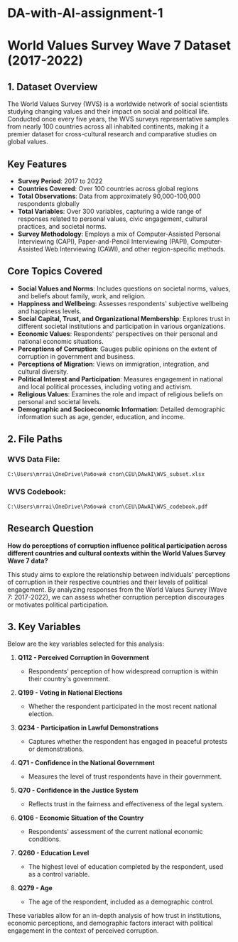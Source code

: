 # DA-with-AI-assignment-1
# World Values Survey Wave 7 Dataset (2017-2022)

## 1. Dataset Overview
The World Values Survey (WVS) is a worldwide network of social scientists studying changing values and their impact on social and political life. Conducted once every five years, the WVS surveys representative samples from nearly 100 countries across all inhabited continents, making it a premier dataset for cross-cultural research and comparative studies on global values.

## Key Features
- **Survey Period**: 2017 to 2022
- **Countries Covered**: Over 100 countries across global regions
- **Total Observations**: Data from approximately 90,000-100,000 respondents globally
- **Total Variables**: Over 300 variables, capturing a wide range of responses related to personal values, civic engagement, cultural practices, and societal norms.
- **Survey Methodology**: Employs a mix of Computer-Assisted Personal Interviewing (CAPI), Paper-and-Pencil Interviewing (PAPI), Computer-Assisted Web Interviewing (CAWI), and other region-specific methods.

## Core Topics Covered
- **Social Values and Norms**: Includes questions on societal norms, values, and beliefs about family, work, and religion.
- **Happiness and Wellbeing**: Assesses respondents' subjective wellbeing and happiness levels.
- **Social Capital, Trust, and Organizational Membership**: Explores trust in different societal institutions and participation in various organizations.
- **Economic Values**: Respondents' perspectives on their personal and national economic situations.
- **Perceptions of Corruption**: Gauges public opinions on the extent of corruption in government and business.
- **Perceptions of Migration**: Views on immigration, integration, and cultural diversity.
- **Political Interest and Participation**: Measures engagement in national and local political processes, including voting and activism.
- **Religious Values**: Examines the role and impact of religious beliefs on personal and societal levels.
- **Demographic and Socioeconomic Information**: Detailed demographic information such as age, gender, education, and income.

## 2. File Paths

### WVS Data File:
`C:\Users\mrrai\OneDrive\Рабочий стол\CEU\DAwAI\WVS_subset.xlsx`

### WVS Codebook:
`C:\Users\mrrai\OneDrive\Рабочий стол\CEU\DAwAI\WVS_codebook.pdf`

## Research Question
**How do perceptions of corruption influence political participation across different countries and cultural contexts within the World Values Survey Wave 7 data?**

This study aims to explore the relationship between individuals' perceptions of corruption in their respective countries and their levels of political engagement. By analyzing responses from the World Values Survey (Wave 7: 2017-2022), we can assess whether corruption perception discourages or motivates political participation.

## 3. Key Variables
Below are the key variables selected for this analysis:

1. **Q112 - Perceived Corruption in Government**  
   - Respondents' perception of how widespread corruption is within their country's government.

2. **Q199 - Voting in National Elections**  
   - Whether the respondent participated in the most recent national election.

3. **Q234 - Participation in Lawful Demonstrations**  
   - Captures whether the respondent has engaged in peaceful protests or demonstrations.

4. **Q71 - Confidence in the National Government**  
   - Measures the level of trust respondents have in their government.

5. **Q70 - Confidence in the Justice System**  
   - Reflects trust in the fairness and effectiveness of the legal system.

6. **Q106 - Economic Situation of the Country**  
   - Respondents' assessment of the current national economic conditions.

7. **Q260 - Education Level**  
   - The highest level of education completed by the respondent, used as a control variable.

8. **Q279 - Age**  
   - The age of the respondent, included as a demographic control.

These variables allow for an in-depth analysis of how trust in institutions, economic perceptions, and demographic factors interact with political engagement in the context of perceived corruption.

